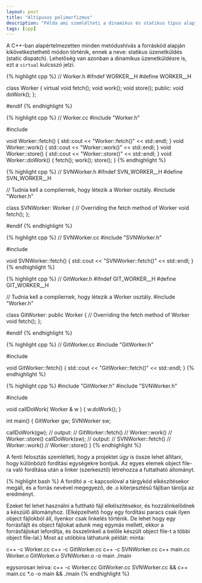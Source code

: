```yaml
---
layout: post
title: "Altípusos polimorfizmus"
description: "Példa ami szemlélteti a dinamikus és statikus típus alapján való metódushívásokat."
tags: [cpp]
---
```

A C++-ban alapértelmezetten minden metódushívás a forráskód alapján kikövetkeztethető módon történik, ennek a neve: statikus üzenetküldés (static dispatch). Lehetőség van azonban a dinamikus üzenetküldésre is, ezt a `virtual` kulcsszó jelzi.

{% highlight cpp %}
// Worker.h
#ifndef WORKER__H
#define WORKER__H

class Worker {
    virtual void fetch();
    void work();
    void store();
public:
    void doWork();
};

#endif
{% endhighlight %}

{% highlight cpp %}
// Worker.cc
#include "Worker.h"

#include <iostream>

void Worker::fetch() { std::cout << "Worker::fetch()" << std::endl; }
void Worker::work() { std::cout << "Worker::work()" << std::endl; }
void Worker::store() { std::cout << "Worker::store()" << std::endl; }
void Worker::doWork() {
    fetch();
    work();
    store();
}
{% endhighlight %}

{% highlight cpp %}
// SVNWorker.h
#ifndef SVN_WORKER__H
#define SVN_WORKER__H

// Tudnia kell a compilernek, hogy létezik a Worker osztály.
#include "Worker.h"

class SVNWorker: Worker {
    // Overriding the fetch method of Worker
    void fetch();
};

#endif
{% endhighlight %}

{% highlight cpp %}
// SVNWorker.cc
#include "SVNWorker.h"

#include <iostream>

void SVNWorker::fetch() { std::cout <<  "SVNWorker::fetch()" << std::endl; }
{% endhighlight %}

{% highlight cpp %}
// GitWorker.h
#ifndef GIT_WORKER__H
#define GIT_WORKER__H

// Tudnia kell a compilernek, hogy létezik a Worker osztály.
#include "Worker.h"

class GitWorker: public Worker {
    // Overriding the fetch method of Worker
    void fetch();
};

#endif
{% endhighlight %}

{% highlight cpp %}
// GitWorker.cc
#include "GitWorker.h"

#include <iostream>

void GitWorker::fetch() { std::cout <<  "GitWorker::fetch()" << std::endl; }
{% endhighlight %}

{% highlight cpp %}
#include "GitWorker.h"
#include "SVNWorker.h"

#include <iostream>

void callDoWork( Worker & w ) {
    w.doWork();
}

int main() {
   GitWorker gw;
   SVNWorker sw;

   callDoWork(gw);
   // output:
   // GitWorker::fetch()
   // Worker::work()
   // Worker::store()
   callDoWork(sw);
   // output:
   // SVNWorker::fetch()
   // Worker::work()
   // Worker::store()
}
{% endhighlight %}

A fenti felosztás szemlélteti, hogy a projektet úgy is össze lehet állítani, hogy különböző fordítási egységekre bontjuk. Az egyes elemek object file-ra való fordítása után a linker (szerkesztő) létrehozza a futtatható állományt.

{% highlight bash %}
A fordító a -c kapcsolóval a tárgykód elkészítésekor megáll, és a forrás nevével
megegyező, de .o kiterjesztésű fájlban tárolja az eredményt.

Ezeket fel lehet használni a futtható fájl elkélszítésekor, és hozzálinkelődnek
a készülő állományhoz. (Elképzelhető hogy egy fordítási paracs csak ilyen object
fájlokból áll, ilyenkor csak linkelés történik. De lehet hogy egy forrásfájlt és
object fájlokat adunk meg egymás mellett, ekkor a forrásfájlokat lefordítja,
és összelinkeli a belőle készült object file-t a többi object file-lal.)
Most az utóbbira láthatunk példát:
minta:

c++ -c Worker.cc
c++ -c GitWorker.cc
c++ -c SVNWorker.cc
c++ main.cc Worker.o GitWorker.o SVNWorker.o -o main
./main

egysorosan leírva:
c++ -c Worker.cc GitWorker.cc SVNWorker.cc && c++ main.cc *.o -o main && ./main
{% endhighlight %}
